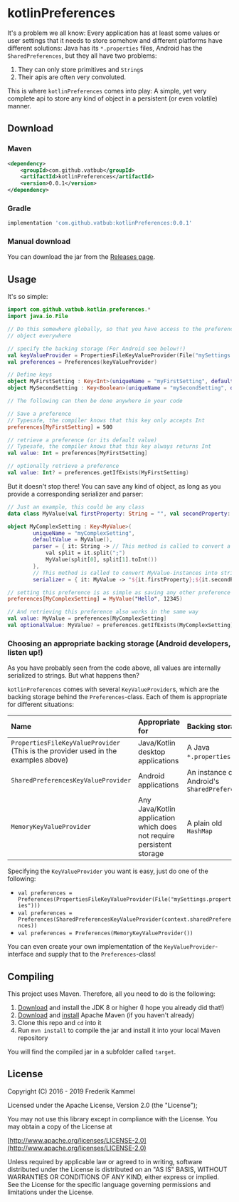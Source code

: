 # kotlinPreferences
It's a problem we all know: Every application has at least some values 
or user settings that it needs to store somehow and different platforms 
have different solutions:
Java has its `*.properties` files, Android has the `SharedPreferences`, 
but they all have two problems:
1. They can only store primitives and `String`s 
2. Their apis are often very convoluted.

This is where `kotlinPreferences` comes into play: A simple, yet very complete 
api to store any kind of object in a persistent (or even volatile) manner.

## Download
### Maven
```xml
<dependency>
    <groupId>com.github.vatbub</groupId>
    <artifactId>kotlinPreferences</artifactId>
    <version>0.0.1</version>
</dependency>
```

### Gradle
```groovy
implementation 'com.github.vatbub:kotlinPreferences:0.0.1'
```

### Manual download
You can download the jar from the [Releases page](https://github.com/vatbub/kotlinPreferences/releases).

## Usage
It's so simple:
```kotlin
import com.github.vatbub.kotlin.preferences.*
import java.io.File

// Do this somewhere globally, so that you have access to the preferences
// object everywhere

// specify the backing storage (For Android see below!!)
val keyValueProvider = PropertiesFileKeyValueProvider(File("mySettings.properties"))
val preferences = Preferences(keyValueProvider)

// Define keys
object MyFirstSetting : Key<Int>(uniqueName = "myFirstSetting", defaultValue = 12345, parser = { it.toInt() }, serializer = { it.toString() })
object MySecondSetting : Key<Boolean>(uniqueName = "mySecondSetting", defaultValue = true, parser = { it.toBoolean() }, serializer = { it.toString() })

// The following can then be done anywhere in your code

// Save a preference
// Typesafe, the compiler knows that this key only accepts Int
preferences[MyFirstSetting] = 500

// retrieve a preference (or its default value)
// Typesafe, the compiler knows that this key always returns Int
val value: Int = preferences[MyFirstSetting]

// optionally retrieve a preference
val value: Int? = preferences.getIfExists(MyFirstSetting)
```

But it doesn't stop there! You can save any kind of object, as long as 
you provide a corresponding serializer and parser:

```kotlin
// Just an example, this could be any class
data class MyValue(val firstProperty: String = "", val secondProperty: Int = 0)

object MyComplexSetting : Key<MyValue>(
        uniqueName = "myComplexSetting",
        defaultValue = MyValue(),
        parser = { it: String -> // This method is called to convert a String into a MyValue-instance
            val split = it.split(";")
            MyValue(split[0], split[1].toInt())
        },
        // This method is called to convert MyValue-instances into strings
        serializer = { it: MyValue -> "${it.firstProperty};${it.secondProperty}" })

// setting this preference is as simple as saving any other preference
preferences[MyComplexSetting] = MyValue("Hello", 12345)

// And retrieving this preference also works in the same way
val value: MyValue = preferences[MyComplexSetting]
val optionalValue: MyValue? = preferences.getIfExists(MyComplexSetting)
``` 

### Choosing an appropriate backing storage (Android developers, listen up!)
As you have probably seen from the code above, all values are internally
serialized to strings. But what happens then? 

`kotlinPreferences` comes with several `KeyValueProvider`s, which are
the backing storage behind the `Preferences`-class. 
Each of them is appropriate for different situations:

| Name                                                                               | Appropriate for                                                       | Backing storage                              |
|:-----------------------------------------------------------------------------------|:----------------------------------------------------------------------|:---------------------------------------------|
| `PropertiesFileKeyValueProvider` (This is the provider used in the examples above) | Java/Kotlin desktop applications                                      | A Java `*.properties`-file                   |
| `SharedPreferencesKeyValueProvider`                                                | Android applications                                                  | An instance of Android's `SharedPreferences` |
| `MemoryKeyValueProvider`                                                           | Any Java/Kotlin application which does not require persistent storage | A plain old `HashMap`                        |

Specifying the `KeyValueProvider` you want is easy, just do one of the following:
- `val preferences = Preferences(PropertiesFileKeyValueProvider(File("mySettings.properties")))`
- `val preferences = Preferences(SharedPreferencesKeyValueProvider(context.sharedPreferences))`
- `val preferences = Preferences(MemoryKeyValueProvider())`

You can even create your own implementation of the `KeyValueProvider`-interface and supply that to the `Preferences`-class!

## Compiling
This project uses Maven. Therefore, all you need to do is the following:

1. [Download](https://www.oracle.com/technetwork/java/javase/downloads/jdk8-downloads-2133151.html) and install the JDK 8 or higher (I hope you already did that!)
2. [Download](https://maven.apache.org/download.cgi) and [install](https://maven.apache.org/install.html) Apache Maven (if you haven't already)
3. Clone this repo and `cd` into it
4. Run `mvn install` to compile the jar and install it into your local Maven repository

You will find the compiled jar in a subfolder called `target`.

## License
Copyright (C) 2016 - 2019 Frederik Kammel

Licensed under the Apache License, Version 2.0 (the "License");

You may not use this library except in compliance with the License.
You may obtain a copy of the License at

[http://www.apache.org/licenses/LICENSE-2.0](http://www.apache.org/licenses/LICENSE-2.0)

Unless required by applicable law or agreed to in writing, software
distributed under the License is distributed on an "AS IS" BASIS,
WITHOUT WARRANTIES OR CONDITIONS OF ANY KIND, either express or implied.
See the License for the specific language governing permissions and
limitations under the License.
